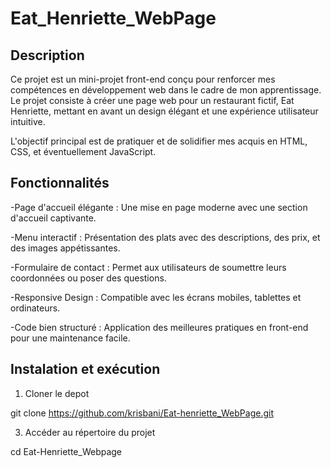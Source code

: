 # Eat_Henriette_WebPage
## Description

Ce projet est un mini-projet front-end conçu pour renforcer mes compétences en développement web dans le cadre de mon apprentissage. 
Le projet consiste à créer une page web pour un restaurant fictif, Eat Henriette, mettant en avant un design élégant et une expérience utilisateur intuitive.

L'objectif principal est de pratiquer et de solidifier mes acquis en HTML, CSS, et éventuellement JavaScript.

## Fonctionnalités
-Page d'accueil élégante : Une mise en page moderne avec une section d'accueil captivante.

-Menu interactif : Présentation des plats avec des descriptions, des prix, et des images appétissantes.

-Formulaire de contact : Permet aux utilisateurs de soumettre leurs coordonnées ou poser des questions.

-Responsive Design : Compatible avec les écrans mobiles, tablettes et ordinateurs.

-Code bien structuré : Application des meilleures pratiques en front-end pour une maintenance facile.

## Instalation et exécution
1. Cloner le depot
   
git clone https://github.com/krisbani/Eat-henriette_WebPage.git

3. Accéder au répertoire du projet

cd Eat-Henriette_Webpage

